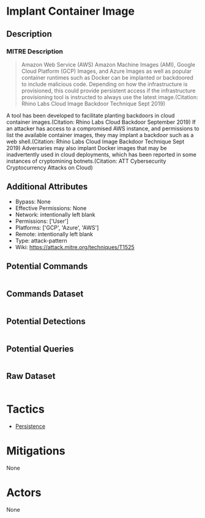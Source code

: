
# Implant Container Image

## Description

### MITRE Description

> Amazon Web Service (AWS) Amazon Machine Images (AMI), Google Cloud Platform (GCP) Images, and Azure Images as well as popular container runtimes such as Docker can be implanted or backdoored to include malicious code. Depending on how the infrastructure is provisioned, this could provide persistent access if the infrastructure provisioning tool is instructed to always use the latest image.(Citation: Rhino Labs Cloud Image Backdoor Technique Sept 2019)

A tool has been developed to facilitate planting backdoors in cloud container images.(Citation: Rhino Labs Cloud Backdoor September 2019) If an attacker has access to a compromised AWS instance, and permissions to list the available container images, they may implant a backdoor such as a web shell.(Citation: Rhino Labs Cloud Image Backdoor Technique Sept 2019) Adversaries may also implant Docker images that may be inadvertently used in cloud deployments, which has been reported in some instances of cryptomining botnets.(Citation: ATT Cybersecurity Cryptocurrency Attacks on Cloud) 

## Additional Attributes

* Bypass: None
* Effective Permissions: None
* Network: intentionally left blank
* Permissions: ['User']
* Platforms: ['GCP', 'Azure', 'AWS']
* Remote: intentionally left blank
* Type: attack-pattern
* Wiki: https://attack.mitre.org/techniques/T1525

## Potential Commands

```

```

## Commands Dataset

```

```

## Potential Detections

```json

```

## Potential Queries

```json

```

## Raw Dataset

```json

```

# Tactics


* [Persistence](../tactics/Persistence.md)


# Mitigations

None

# Actors

None
